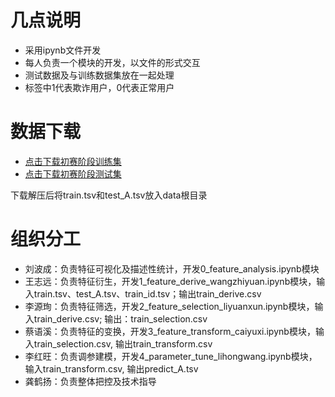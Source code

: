 # 几点说明
- 采用ipynb文件开发
- 每人负责一个模块的开发，以文件的形式交互
- 测试数据及与训练数据集放在一起处理
- 标签中1代表欺诈用户，0代表正常用户

# 数据下载
- [点击下载初赛阶段训练集](https://www.kesci.com/urls/a0910f01)
- [点击下载初赛阶段测试集](https://www.kesci.com/urls/2fea236a)

下载解压后将train.tsv和test_A.tsv放入data根目录

# 组织分工
- 刘波成：负责特征可视化及描述性统计，开发0_feature_analysis.ipynb模块
- 王志远：负责特征衍生，开发1_feature_derive_wangzhiyuan.ipynb模块，输入train.tsv、test_A.tsv、train_id.tsv；输出train_derive.csv
- 李源珣：负责特征筛选，开发2_feature_selection_liyuanxun.ipynb模块，输入train_derive.csv; 输出：train_selection.csv
- 蔡语溪：负责特征的变换，开发3_feature_transform_caiyuxi.ipynb模块，输入train_selection.csv, 输出train_transform.csv
- 李红旺：负责调参建模，开发4_parameter_tune_lihongwang.ipynb模块，输入train_transform.csv, 输出predict_A.tsv
- 龚鹤扬：负责整体把控及技术指导

